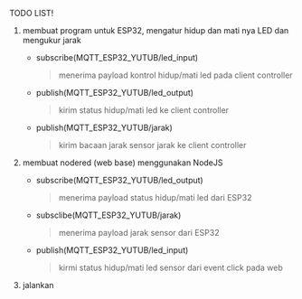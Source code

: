 TODO LIST!

1. membuat program untuk ESP32, mengatur hidup dan mati nya LED dan mengukur jarak
	- subscribe(MQTT_ESP32_YUTUB/led_input)
		> menerima payload kontrol hidup/mati led pada client controller
	- publish(MQTT_ESP32_YUTUB/led_output)
		> kirim status hidup/mati led ke client controller
	- publish(MQTT_ESP32_YUTUB/jarak)
		> kirim bacaan jarak sensor jarak ke client controller

2. membuat nodered (web base) menggunakan NodeJS
	- subscribe(MQTT_ESP32_YUTUB/led_output)
		> menerima payload status hidup/mati led dari ESP32
	- subsclibe(MQTT_ESP32_YUTUB/jarak)
		> menerima payload jarak sensor dari ESP32
	- publish(MQTT_ESP32_YUTUB/led_input)
		> kirmi status hidup/mati led sensor dari event click pada web

3. jalankan